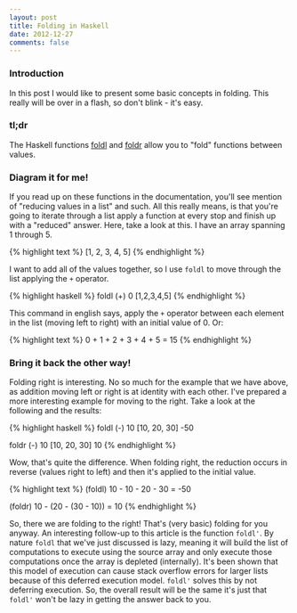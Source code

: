 ```yaml
---
layout: post
title: Folding in Haskell
date: 2012-12-27
comments: false
---
```


### Introduction

In this post I would like to present some basic concepts in folding. This really will be over in a flash, so don't blink - it's easy.

### tl;dr

The Haskell functions [foldl](http://hackage.haskell.org/packages/archive/base/latest/doc/html/Prelude.html#v:foldl) and [foldr](http://hackage.haskell.org/packages/archive/base/latest/doc/html/Prelude.html#v:foldr) allow you to "fold" functions between values.

### Diagram it for me!

If you read up on these functions in the documentation, you'll see mention of "reducing values in a list" and such. All this really means, is that you're going to iterate through a list apply a function at every stop and finish up with a "reduced" answer. Here, take a look at this. I have an array spanning 1 through 5.

{% highlight text %}
[1, 2, 3, 4, 5]
{% endhighlight %}

I want to add all of the values together, so I use `foldl` to move through the list applying the `+` operator.

{% highlight haskell %}
foldl (+) 0 [1,2,3,4,5]
{% endhighlight %}

This command in english says, apply the `+` operator between each element in the list (moving left to right) with an initial value of 0. Or:

{% highlight text %}
0 + 1 + 2 + 3 + 4 + 5 = 15
{% endhighlight %}

### Bring it back the other way!

Folding right is interesting. No so much for the example that we have above, as addition moving left or right is at identity with each other. I've prepared a more interesting example for moving to the right. Take a look at the following and the results:

{% highlight haskell %}
foldl (-) 10 [10, 20, 30]
-50

foldr (-) 10 [10, 20, 30]
10
{% endhighlight %}

Wow, that's quite the difference. When folding right, the reduction occurs in reverse (values right to left) and then it's applied to the initial value.

{% highlight text %}
(foldl)
10 - 10 - 20 - 30     = -50 

(foldr)
10 - (20 - (30 - 10)) = 10
{% endhighlight %}

So, there we are folding to the right! That's (very basic) folding for you anyway. An interesting follow-up to this article is the function `foldl'`. By nature `foldl` that we've just discussed is lazy, meaning it will build the list of computations to execute using the source array and only execute those computations once the array is depleted (internally). It's been shown that this model of execution can cause stack overflow errors for larger lists because of this deferred execution model. `foldl'` solves this by not deferring execution. So, the overall result will be the same it's just that `foldl'` won't be lazy in getting the answer back to you.
